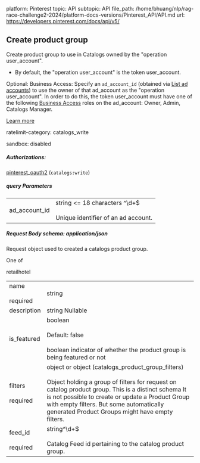 platform: Pinterest
topic: API
subtopic: API
file_path: /home/bhuang/nlp/rag-race-challenge2-2024/platform-docs-versions/Pinterest_API/API.md
url: https://developers.pinterest.com/docs/api/v5/


## [](#operation/catalogs_product_groups/create)Create product group

Create product group to use in Catalogs owned by the "operation user\_account".

* By default, the "operation user\_account" is the token user\_account.

Optional: Business Access: Specify an `ad_account_id` (obtained via [List ad accounts](https://developers.pinterest.com/docs/api/v5/#operation/ad_accounts/list)) to use the owner of that ad\_account as the "operation user\_account". In order to do this, the token user\_account must have one of the following [Business Access](https://help.pinterest.com/en/business/article/share-and-manage-access-to-your-ad-accounts) roles on the ad\_account: Owner, Admin, Catalogs Manager.

[Learn more](https://developers.pinterest.com/docs/shopping/catalog/)

ratelimit-category: catalogs\_write

sandbox: disabled

##### Authorizations:

[pinterest\_oauth2](#section/Authentication/pinterest_oauth2) (`catalogs:write`)

##### query Parameters

|     |     |
| --- | --- |
| ad\_account\_id | string <= 18 characters ^\\d+$<br><br>Unique identifier of an ad account. |

##### Request Body schema: application/json

Request object used to created a catalogs product group.

One of

retailhotel

|     |     |
| --- | --- |
| name<br><br>required | string |
| description | string Nullable |
| is\_featured | boolean<br><br>Default: false<br><br>boolean indicator of whether the product group is being featured or not |
| filters<br><br>required | object or object (catalogs\_product\_group\_filters)<br><br>Object holding a group of filters for request on catalog product group. This is a distinct schema It is not possible to create or update a Product Group with empty filters. But some automatically generated Product Groups might have empty filters. |
| feed\_id<br><br>required | string^\\d+$<br><br>Catalog Feed id pertaining to the catalog product group. |